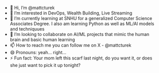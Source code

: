 - 👋 Hi, I’m @mattcturek
- 👀 I’m interested in DevOps, Wealth Building, Live Streaming
- 🌱 I’m currently learning at SNHU for a generalized Computer Science Associates Degree. I also am learning Python as well as ML/AI models and techniquues
- 💞️ I’m looking to collaborate on AI/ML projects that mimic the human brain and basic human learning
- 📫 How to reach me you can follow me on X - @mattcturek 
- 😄 Pronouns: yeah... right...
- ⚡ Fun fact: Your mom left this scarf last night, do you want it, or does she just want to pick it up tonight?

<!---
mattcturek/mattcturek is a ✨ special ✨ repository because its `README.md` (this file) appears on your GitHub profile.
You can click the Preview link to take a look at your changes.
--->
